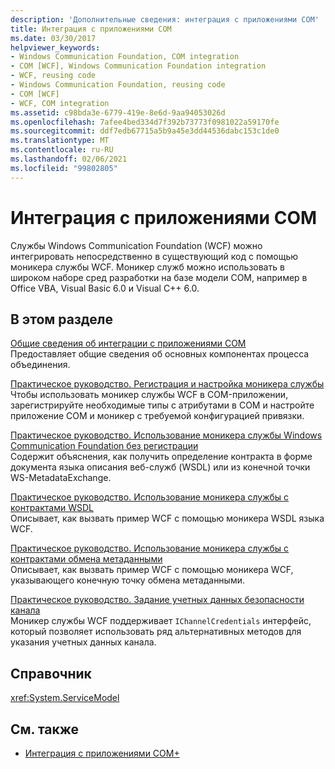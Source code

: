 ```yaml
---
description: 'Дополнительные сведения: интеграция с приложениями COM'
title: Интеграция с приложениями COM
ms.date: 03/30/2017
helpviewer_keywords:
- Windows Communication Foundation, COM integration
- COM [WCF], Windows Communication Foundation integration
- WCF, reusing code
- Windows Communication Foundation, reusing code
- COM [WCF]
- WCF, COM integration
ms.assetid: c98bda3e-6779-419e-8e6d-9aa94053026d
ms.openlocfilehash: 7afee4bed334d7f392b73773f0981022a59170fe
ms.sourcegitcommit: ddf7edb67715a5b9a45e3dd44536dabc153c1de0
ms.translationtype: MT
ms.contentlocale: ru-RU
ms.lasthandoff: 02/06/2021
ms.locfileid: "99802805"
---
```

# <a name="integrating-with-com-applications"></a>Интеграция с приложениями COM

Службы Windows Communication Foundation (WCF) можно интегрировать непосредственно в существующий код с помощью моникера службы WCF. Моникер служб можно использовать в широком наборе сред разработки на базе модели COM, например в Office VBA, Visual Basic 6.0 и Visual C++ 6.0.  
  
## <a name="in-this-section"></a>В этом разделе  

 [Общие сведения об интеграции с приложениями COM](integrating-with-com-applications-overview.md)  
 Предоставляет общие сведения об основных компонентах процесса объединения.  
  
 [Практическое руководство. Регистрация и настройка моникера службы](how-to-register-and-configure-a-service-moniker.md)  
 Чтобы использовать моникер службы WCF в COM-приложении, зарегистрируйте необходимые типы с атрибутами в COM и настройте приложение COM и моникер с требуемой конфигурацией привязки.  
  
 [Практическое руководство. Использование моникера службы Windows Communication Foundation без регистрации](use-the-wcf-service-moniker-without-registration.md)  
 Содержит объяснения, как получить определение контракта в форме документа языка описания веб-служб (WSDL) или из конечной точки WS-MetadataExchange.  
  
 [Практическое руководство. Использование моникера службы с контрактами WSDL](how-to-use-a-service-moniker-with-wsdl-contracts.md)  
 Описывает, как вызвать пример WCF с помощью моникера WSDL языка WCF.  
  
 [Практическое руководство. Использование моникера службы с контрактами обмена метаданными](how-to-use-a-service-moniker-with-metadata-exchange-contracts.md)  
 Описывает, как вызвать пример WCF с помощью моникера WCF, указывающего конечную точку обмена метаданными.  
  
 [Практическое руководство. Задание учетных данных безопасности канала](how-to-specify-channel-security-credentials.md)  
 Моникер службы WCF поддерживает `IChannelCredentials` интерфейс, который позволяет использовать ряд альтернативных методов для указания учетных данных канала.  
  
## <a name="reference"></a>Справочник  

 <xref:System.ServiceModel>  
  
## <a name="see-also"></a>См. также

- [Интеграция с приложениями COM+](integrating-with-com-plus-applications.md)
